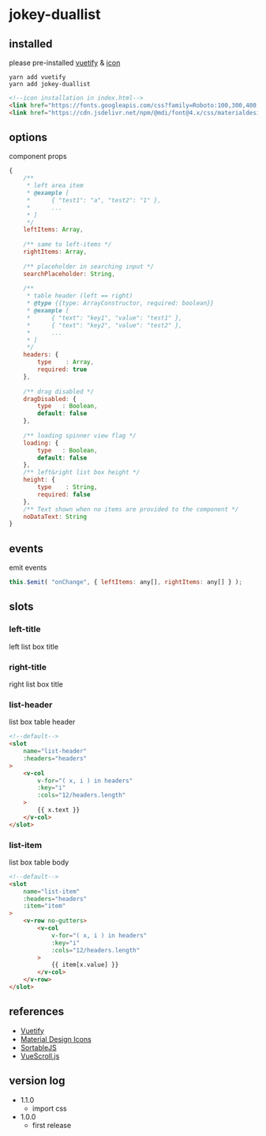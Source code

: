 # jokey-duallist

## installed
please pre-installed [vuetify](https://vuetifyjs.com/en/getting-started/installation/) & [icon](https://materialdesignicons.com/)
```commandline
yarn add vuetify
yarn add jokey-duallist
```
```html
<!--icon installation in index.html-->
<link href="https://fonts.googleapis.com/css?family=Roboto:100,300,400,500,700,900" rel="stylesheet">
<link href="https://cdn.jsdelivr.net/npm/@mdi/font@4.x/css/materialdesignicons.min.css" rel="stylesheet">
```

## options

component props

```javascript
{
    /**
     * left area item
     * @example [
     *      { "test1": "a", "test2": "1" },
     *      ...
     * ]
     */
    leftItems: Array,
        
    /** same to left-items */
    rightItems: Array,
        
    /** placeholder in searching input */
    searchPlaceholder: String,
        
    /**
     * table header (left == right)
     * @type {{type: ArrayConstructor, required: boolean}}
     * @example [
     *      { "text": "key1", "value": "test1" },
     *      { "text": "key2", "value": "test2" },
     *      ...
     * ]
     */
    headers: {
        type    : Array,
        required: true
    },
    
    /** drag disabled */
    dragDisabled: {
        type   : Boolean,
        default: false
    },
    
    /** loading spinner view flag */
    loading: {
        type   : Boolean,
        default: false
    },
    /** left&right list box height */
    height: {
        type    : String,
        required: false
    },
    /** Text shown when no items are provided to the component */
    noDataText: String
}
```

## events

emit events

```javascript
this.$emit( "onChange", { leftItems: any[], rightItems: any[] } );
```

## slots

### left-title
left list box title

### right-title
right list box title

### list-header
list box table header
```html
<!--default-->
<slot
    name="list-header"
    :headers="headers"
>
    <v-col
        v-for="( x, i ) in headers"
        :key="i"
        :cols="12/headers.length"
    >
        {{ x.text }}
    </v-col>
</slot>
```

### list-item
list box table body
```html
<!--default-->
<slot
    name="list-item"
    :headers="headers"
    :item="item"
>
    <v-row no-gutters>
        <v-col
            v-for="( x, i ) in headers"
            :key="i"
            :cols="12/headers.length"
        >
            {{ item[x.value] }}
        </v-col>
    </v-row>
</slot>
```

## references
* [Vuetify](https://vuetifyjs.com/en/getting-started/installation/) 
* [Material Design Icons](https://materialdesignicons.com/)
* [SortableJS](https://github.com/SortableJS/Sortable)
* [VueScroll.js](https://vuescrolljs.yvescoding.org/)

## version log
* 1.1.0
    * import css
* 1.0.0
    * first release
    